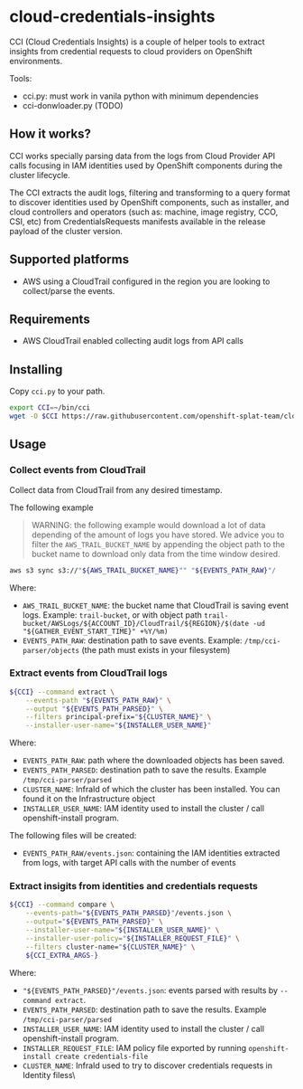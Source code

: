 # cloud-credentials-insights

CCI (Cloud Credentials Insights) is a couple of helper tools to extract insights from credential requests to cloud providers on OpenShift environments.

Tools:
- cci.py: must work in vanila python with minimum dependencies
- cci-donwloader.py (TODO)

## How it works?

CCI works specially parsing data from the logs from Cloud Provider API
calls focusing in IAM identities used by OpenShift components during the
cluster lifecycle.

The CCI extracts the audit logs, filtering and transforming to a query format
to discover identities used by OpenShift components, such as installer, and cloud
controllers and operators (such as: machine, image registry, CCO, CSI, etc) from
CredentialsRequests manifests available in the release payload of the cluster version.

## Supported platforms

- AWS using a CloudTrail configured in the region you are looking to collect/parse the events.

## Requirements

- AWS CloudTrail enabled collecting audit logs from API calls

## Installing

Copy `cci.py` to your path.

```sh
export CCI=~/bin/cci
wget -O $CCI https://raw.githubusercontent.com/openshift-splat-team/cloud-credentials-insights/refs/heads/devel-cci-aws/cci.py
```

## Usage

### Collect events from CloudTrail

Collect data from CloudTrail from any desired timestamp.

The following example

> WARNING: the following example would download a lot of data depending of the amount of logs you have stored. We advice you to filter the `AWS_TRAIL_BUCKET_NAME` by appending the object path to the bucket name to download only data from the time window desired.

```sh
aws s3 sync s3://"${AWS_TRAIL_BUCKET_NAME}"" "${EVENTS_PATH_RAW}"/
```

Where:

- `AWS_TRAIL_BUCKET_NAME`: the bucket name that CloudTrail is saving event logs. Example: `trail-bucket`, or with object path `trail-bucket/AWSLogs/${ACCOUNT_ID}/CloudTrail/${REGION}/$(date -ud "${GATHER_EVENT_START_TIME}" +%Y/%m)`
- `EVENTS_PATH_RAW`: destination path to save events. Example: `/tmp/cci-parser/objects` (the path must exists in your filesystem)

### Extract events from CloudTrail logs


```sh
${CCI} --command extract \
    --events-path "${EVENTS_PATH_RAW}" \
    --output "${EVENTS_PATH_PARSED}" \
    --filters principal-prefix="${CLUSTER_NAME}" \
    --installer-user-name="${INSTALLER_USER_NAME}"
```

Where:

- `EVENTS_PATH_RAW`: path where the downloaded objects has been saved.
- `EVENTS_PATH_PARSED`: destination path to save the results. Example `/tmp/cci-parser/parsed` 
- `CLUSTER_NAME`: InfraId of which the cluster has been installed. You can found it on the Infrastructure object
- `INSTALLER_USER_NAME`: IAM identity used to install the cluster / call openshift-install program.

The following files will be created:

- `EVENTS_PATH_RAW/events.json`: containing the IAM identities extracted from logs, with target API calls with the number of events


### Extract insigits from identities and credentials requests

```sh
${CCI} --command compare \
	--events-path="${EVENTS_PATH_PARSED}"/events.json \
	--output="${EVENTS_PATH_PARSED}" \
	--installer-user-name="${INSTALLER_USER_NAME}" \
	--installer-user-policy="${INSTALLER_REQUEST_FILE}" \
	--filters cluster-name="${CLUSTER_NAME}" \
	${CCI_EXTRA_ARGS-}
```

Where:

- `"${EVENTS_PATH_PARSED}"/events.json`: events parsed with results by `--command extract`.
- `EVENTS_PATH_PARSED`: destination path to save the results. Example `/tmp/cci-parser/parsed` 
- `INSTALLER_USER_NAME`: IAM identity used to install the cluster / call openshift-install program.
- `INSTALLER_REQUEST_FILE`: IAM policy file exported by running `openshift-install create credentials-file`
- `CLUSTER_NAME`: InfraId used to try to discover credentials requests in Identity filess\
